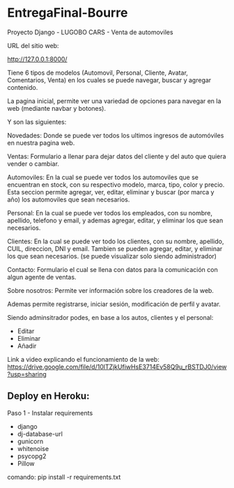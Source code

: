 # EntregaFinal-Bourre

Proyecto Django - LUGOBO CARS - Venta de automoviles

URL del sitio web:

http://127.0.0.1:8000/

Tiene 6 tipos de modelos (Automovil, Personal, Cliente, Avatar, Comentarios, Venta) en los cuales se puede navegar, buscar y agregar contenido.

La pagina inicial, permite ver una variedad de opciones para navegar en la web (mediante navbar y botones).

Y son las siguientes:

Novedades: Donde se puede ver todos los ultimos ingresos de automóviles en nuestra pagina web.

Ventas: Formulario a llenar para dejar datos del cliente y del auto que quiera vender o cambiar.

Automoviles: En la cual se puede ver todos los automoviles que se encuentran en stock, con su respectivo modelo, marca, tipo, color y precio. Esta seccion permite agregar, ver, editar, eliminar y buscar (por marca y año) los automoviles que sean necesarios.

Personal: En la cual se puede ver todos los empleados, con su nombre, apellido, telefono y email, y ademas agregar, editar, y eliminar los que sean necesarios.

Clientes: En la cual se puede ver todo los clientes, con su nombre, apellido, CUIL, direccion, DNI y email. Tambien se pueden agregar, editar, y eliminar los que sean necesarios. (se puede visualizar solo siendo administrador)

Contacto: Formulario el cual se llena con datos para la comunicación con algun agente de ventas.

Sobre nosotros: Permite ver información sobre los creadores de la web.

Ademas permite registrarse, iniciar sesión, modificación de perfil y avatar.

Siendo adminsitrador podes, en base a los autos, clientes y el personal:

- Editar
- Eliminar
- Añadir

Link a video explicando el funcionamiento de la web:
https://drive.google.com/file/d/10lTZjkUfiwHsE3714Ev58Q9u_rBSTDJ0/view?usp=sharing

## Deploy en Heroku:

Paso 1 - Instalar requirements

* django
* dj-database-url
* gunicorn
* whitenoise
* psycopg2
* Pillow

comando: pip install -r requirements.txt



